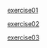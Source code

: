 [exercise01](https://github.com/po1sonace/computational_physics_N2015301510023/blob/master/exercise01.md)  

[exercise02](https://github.com/po1sonace/computational_physics_N2015301510023/blob/master/exercise02.md)  

[exercise03](https://github.com/po1sonace/computational_physics_N2015301510023/blob/master/exercise03.md)
